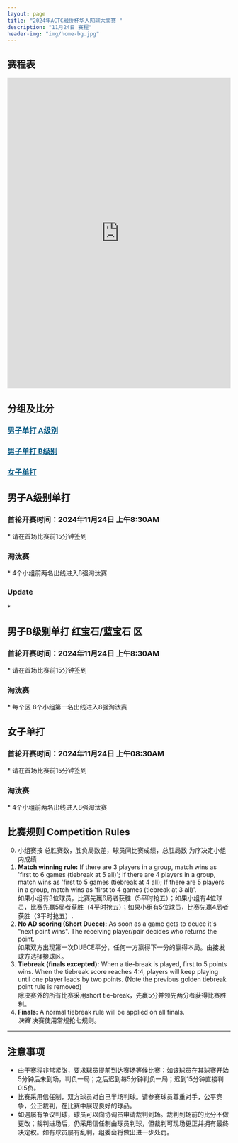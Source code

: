 ```yaml
---
layout: page
title: "2024年ACTC融侨杯华人网球大奖赛 "
description: "11月24日 赛程"
header-img: "img/home-bg.jpg"
---
```


<h2>赛程表</h2>
<iframe width="100%" height="700" frameborder="0" scrolling="auto" allowtransparency="true" src="https://docs.google.com/spreadsheets/d/e/2PACX-1vSLmM0FGMQsVOOQU-6CT7fbDoAM1yNiref7JVxkh1bkaqFDm_pRczUHdPekx29qyA/pubhtml?gid=767093141&single=true"></iframe>

<h2>分组及比分</h2>
<h3> <a href="{{ site.baseurl }}/2024/draw/singles_a" target="_blank" style="color:#005580">男子单打 A级别</a></h3>
<h3> <a href="{{ site.baseurl }}/2024/draw/singles_b" target="_blank" style="color:#005580">男子单打 B级别</a></h3>
<h3> <a href="{{ site.baseurl }}/2024/draw/singles_w" target="_blank" style="color:#005580">女子单打</a></h3>


<h2><p class="text-center">男子A级别单打</p></h2>
<h3>首轮开赛时间：2024年11月24日 上午8:30AM</h3>
* 请在首场比赛前15分钟签到
<h3>淘汰赛</h3>
* 4个小组前两名出线进入8强淘汰赛
<h3>Update</h3>
*  

<h2><p class="text-center">男子B级别单打 红宝石/蓝宝石 区</p></h2>
<h3>首轮开赛时间：2024年11月24日 上午8:30AM</h3>
* 请在首场比赛前15分钟签到
<h3>淘汰赛</h3>
* 每个区 8个小组第一名出线进入8强淘汰赛

<h2><p class="text-center">女子单打</p></h2>
<h3>首轮开赛时间：2024年11月24日 上午08:30AM</h3>
* 请在首场比赛前15分钟签到
<h3>淘汰赛</h3>
* 4个小组前两名出线进入8强淘汰赛

<br>

<h2 class="page-header">比赛规则 Competition Rules</h2>

0. 小组赛按 总胜赛数，胜负局数差，球员间比赛成绩，总胜局数 为序决定小组内成绩
1. **Match winning rule:** If there are 3 players in a group, match wins as 'first to 6 games (tiebreak at 5 all)'; If there are 4 players in a group, match wins as 'first to 5 games (tiebreak at 4 all); If there are 5 players in a group, match wins as 'first to 4 games (tiebreak at 3 all)'. <br>如果小组有3位球员，比赛先赢6局者获胜（5平时抢五）；如果小组有4位球员，比赛先赢5局者获胜（4平时抢五）；如果小组有5位球员，比赛先赢4局者获胜（3平时抢五）.
2. **No AD scoring (Short Duece):** As soon as a game gets to deuce it's "next point wins". The receiving player/pair decides who returns the point.<br>如果双方出现第一次DUECE平分，任何一方赢得下一分的赢得本局。由接发球方选择接球区。
3. **Tiebreak (finals excepted):** When a tie-break is played, first to 5 points wins. When the tiebreak score reaches 4:4, players will keep playing until one player leads by two points. (Note the previous golden tiebreak point rule is removed)<br>除决赛外的所有比赛采用short tie-break，先赢5分并领先两分者获得比赛胜利。
4. **Finals:** A normal tiebreak rule will be applied on all finals.<br><em>决赛</em> 决赛使用常规抢七规则。


____

<h2>注意事项</h2>

* 由于赛程非常紧张，要求球员提前到达赛场等候比赛；如该球员在其球赛开始5分钟后未到场，判负一局；之后迟到每5分钟判负一局；迟到15分钟直接判0:5负。
* 比赛采用信任制，双方球员对自己半场判球。请参赛球员尊重对手，公平竞争，公正裁判，在比赛中展现良好的球品。
* 如遇屡有争议判球，球员可以向协调员申请裁判到场。裁判到场前的比分不做更改；裁判进场后，仍采用信任制由球员判球，但裁判可现场更正并拥有最终决定权。如有球员屡有乱判，组委会将做出进一步处罚。

